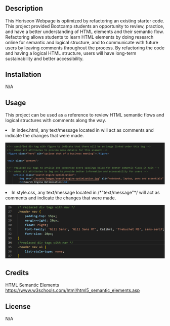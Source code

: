 # <Horiseon-Optimized-Search-Engine>

## Description
This Horiseon Webpage is optimized by refactoring an existing starter code. This project provided Bootcamp students an opportunity to review, practice, and have a better understanding of HTML elements and their semantic flow. Refactoring allows students to learn HTML elements by doing research online for semantic and logical structure, and to communicate with future users by leaving comments throughout the process. By refactoring the code and having a logical HTML structure, users will have long-term sustainability and better accessibility. 

## Installation
N/A

## Usage
This project can be used as a reference to review HTML semantic flows and logical structures with comments along the way. 

<li> In index.html, any text/message located in <!-"text/message"-> will act as comments and indicate the changes that were made. </li>

![alt=Descriptive-Comment-Example-Screenshot-Index](assets/images/Descriptive-Comment-Examples.png)
<li> In style.css, any text/message located in /*"text/message"*/ will act as comments and indicate the changes that were made. </li>

![alt=Descriptive-Comment-Example-Screenshot-Stylesheet](assets/images/Descriptive-Comment-Examples-Stylesheet.png)

## Credits
HTML Semantic Elements
https://www.w3schools.com/html/html5_semantic_elements.asp

## License
N/A




